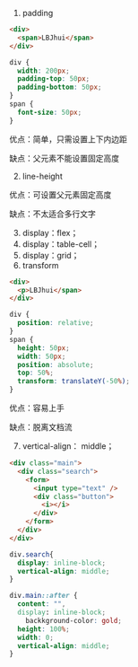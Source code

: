 1. padding

```html
<div>
  <span>LBJhui</span>
</div>
```

```css
div {
  width: 200px;
  padding-top: 50px;
  padding-bottom: 50px;
}
span {
  font-size: 50px;
}
```

优点：简单，只需设置上下内边距

缺点：父元素不能设置固定高度

2. line-height

优点：可设置父元素固定高度

缺点：不太适合多行文字

3. display：flex；
4. display：table-cell；
5. display：grid；
6. transform

```html
<div>
  <p>LBJhui</span>
</div>
```

```css
div {
  position: relative;
}
span {
  height: 50px;
  width: 50px;
  position: absolute;
  top: 50%;
  transform: translateY(-50%);
}
```

优点：容易上手

缺点：脱离文档流

7. vertical-align： middle；

```html
<div class="main">
  <div class="search">
    <form>
      <input type="text" />
      <div class="button">
        <i></i>
      </div>
    </form>
  </div>
</div>
```

```css
div.search{
  display: inline-block;
  vertical-align: middle;
}

div.main::after {
  content: "",
  display: inline-block;
 	backkground-color: gold;
  height: 100%;
  width: 0;
  vertical-align: middle;
}
```
